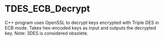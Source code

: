 # TDES_ECB_Decrypt
C++ program uses OpenSSL to decrypt keys encrypted with Triple DES in ECB mode. Takes hex-encoded keys as input and outputs the decrypted key. Note: 3DES is considered obsolete.
